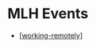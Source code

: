# MLH Events 

- [[working-remotely]]
  

[//begin]: # "Autogenerated link references for markdown compatibility"
[working-remotely]: working-remotely "Working Remotely by Joe Nash"
[//end]: # "Autogenerated link references"